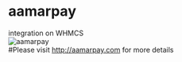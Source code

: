 # aamarpay
 integration on WHMCS<br>
<img src="https://www.aamarpay.com/images/logo.png" alt="aamarpay"><br>
#Please visit 
http://aamarpay.com
for more details
